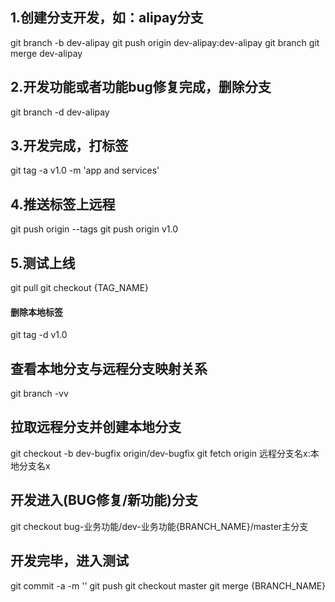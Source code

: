 ## 1.创建分支开发，如：alipay分支
git branch -b dev-alipay
git push origin dev-alipay:dev-alipay
git branch
git merge dev-alipay

## 2.开发功能或者功能bug修复完成，删除分支
git branch -d dev-alipay

## 3.开发完成，打标签
git tag -a v1.0 -m 'app and services'

## 4.推送标签上远程
git push origin --tags
git push origin v1.0

## 5.测试上线
git pull
git checkout {TAG_NAME}

#### 删除本地标签
git tag -d v1.0

## 查看本地分支与远程分支映射关系
git branch -vv

## 拉取远程分支并创建本地分支
git checkout -b dev-bugfix origin/dev-bugfix
git fetch origin 远程分支名x:本地分支名x

## 开发进入(BUG修复/新功能)分支
git checkout bug-业务功能/dev-业务功能{BRANCH_NAME}/master主分支

## 开发完毕，进入测试
git commit -a -m ''
git push
git checkout master
git merge {BRANCH_NAME}
